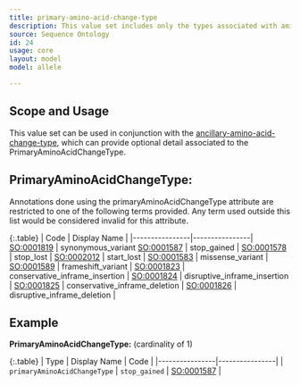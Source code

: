 ```yaml
---
title: primary-amino-acid-change-type
description: This value set includes only the types associated with amino acid allele instances.
source: Sequence Ontology
id: 24
usage: core
layout: model
model: allele

---
```


Scope and Usage
---------------

This value set can be used in conjunction with the [ancillary-amino-acid-change-type](ancillary_amino_acid_change_type.html), which can provide optional detail associated to the PrimaryAminoAcidChangeType.

PrimaryAminoAcidChangeType:
----------------------------------

Annotations done using the primaryAminoAcidChangeType attribute are restricted to one of the following terms provided.  Any term used outside this list would be considered invalid for this attribute.

{:.table}
| Code | Display Name |
|----------------|----------------|
[SO:0001819](http://www.sequenceontology.org/browser/current_svn/term/SO:0001819) | synonymous_variant
[SO:0001587](http://www.sequenceontology.org/browser/current_svn/term/SO:0001587) | stop_gained |
[SO:0001578](http://www.sequenceontology.org/browser/current_svn/term/SO:0001578) | stop_lost |
[SO:0002012](http://www.sequenceontology.org/browser/current_svn/term/SO:0002012) | start_lost |
[SO:0001583](http://www.sequenceontology.org/browser/current_svn/term/SO:0001583) | missense_variant |
[SO:0001589](http://www.sequenceontology.org/miso/current_svn/term/SO:0001589)    | frameshift_variant |
[SO:0001823](http://www.sequenceontology.org/browser/current_svn/term/SO:0001823) | conservative_inframe_insertion |
[SO:0001824](http://www.sequenceontology.org/browser/current_svn/term/SO:0001824) | disruptive_inframe_insertion |
[SO:0001825](http://www.sequenceontology.org/browser/current_svn/term/SO:0001825) | conservative_inframe_deletion |
[SO:0001826](http://www.sequenceontology.org/browser/current_svn/term/SO:0001826) | disruptive_inframe_deletion |

Example
-------

**PrimaryAminoAcidChangeType:** (cardinality of 1)

{:.table}
| Type | Display Name | Code |
|----------------|----------------|
| `primaryAminoAcidChangeType` | `stop_gained` | [SO:0001587](http://www.sequenceontology.org/browser/current_svn/term/SO:0001587) |


